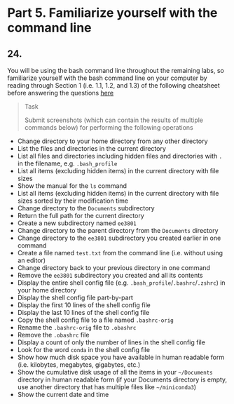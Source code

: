 # Part 5. Familiarize yourself with the command line

## 24.
You will be using the bash command line throughout the remaining labs, so familiarize yourself with the bash command line on your computer by reading through Section 1 (i.e. 1.1, 1.2, and 1.3) of the following cheatsheet before answering the questions [here](https://gist.github.com/LeCoupa/122b12050f5fb267e75f)

> <p class="task"> Task
>
> Submit screenshots (which can contain the results of multiple commands below) for performing the following operations

- Change directory to your home directory from any other directory
- List the files and directories in the current directory
- List all files and directories including hidden files and directories with `.` in the filename, e.g. `.bash_profile`
- List all items (excluding hidden items) in the current directory with file sizes 
- Show the manual for the `ls` command
- List all items (excluding hidden items) in the current directory with file sizes sorted by their modification time
- Change directory to the `Documents` subdirectory
- Return the full path for the current directory
- Create a new subdirectory named `ee3801`
- Change directory to the parent directory from the `Documents` directory
- Change directory to the `ee3801` subdirectory you created earlier in one command
- Create a file named `test.txt` from the command line (i.e. without using an editor)
- Change directory back to your previous directory in one command
- Remove the `ee3801` subdirectory you created and all its contents
- Display the entire shell config file (e.g. `.bash_profile`/`.bashrc`/`.zshrc`) in your home directory
- Display the shell config file part-by-part
- Display the first 10 lines of the shell config file
- Display the last 10 lines of the shell config file
- Copy the shell config file to a file named `.bashrc-orig`
- Rename the `.bashrc-orig` file to `.obashrc`
- Remove the `.obashrc` file
- Display a count of only the number of lines in the shell config file
- Look for the word `conda` in the shell config file
- Show how much disk space you have available in human readable form (i.e. kilobytes, megabytes, gigabytes, etc.)
- Show the cumulative disk usage of all the items in your `~/Documents` directory in human readable form (if your Documents directory is empty, use another directory that has multiple files like `~/miniconda3`)
- Show the current date and time

